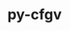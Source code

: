 ---
title: "py-cfgv"
layout: cache
categories: [package, develop-2024-08-04]
meta: {"versions": ["3.4.0"], "compilers": ["gcc@=11.1.0", "gcc@=11.4.0", "gcc@=9.4.0", "oneapi@=2024.2.0"], "oss": ["ubuntu20.04", "ubuntu22.04"], "platforms": ["linux"], "targets": ["neoverse_v1", "ppc64le", "x86_64_v3"], "stacks": ["data-vis-sdk", "e4s-neoverse_v1", "e4s-oneapi", "e4s-power", "root"], "num_specs": 6, "num_specs_by_stack": {"root": 6, "e4s-power": 1, "data-vis-sdk": 1, "e4s-neoverse_v1": 1, "e4s-oneapi": 1}}
spec_details: [{"hash": "llxpn5ac3fm55bhhkg7k45a2v2oa4ppm", "compiler": "gcc@=9.4.0", "versions": ["3.4.0"], "os": "ubuntu20.04", "platform": "linux", "target": "ppc64le", "variants": ["build_system=python_pip"], "stacks": ["root", "e4s-power"], "size": "-", "tarball": "https://binaries.spack.io/develop-2024-08-04/build_cache/linux-ubuntu20.04-ppc64le/gcc-9.4.0/py-cfgv-3.4.0/linux-ubuntu20.04-ppc64le-gcc-9.4.0-py-cfgv-3.4.0-llxpn5ac3fm55bhhkg7k45a2v2oa4ppm.spack"}, {"hash": "wnyf2c645iuuk4yj6i7kq77mzzcqhgpz", "compiler": "gcc@=11.1.0", "versions": ["3.4.0"], "os": "ubuntu20.04", "platform": "linux", "target": "x86_64_v3", "variants": ["build_system=python_pip"], "stacks": ["root", "data-vis-sdk"], "size": "-", "tarball": "https://binaries.spack.io/develop-2024-08-04/build_cache/linux-ubuntu20.04-x86_64_v3/gcc-11.1.0/py-cfgv-3.4.0/linux-ubuntu20.04-x86_64_v3-gcc-11.1.0-py-cfgv-3.4.0-wnyf2c645iuuk4yj6i7kq77mzzcqhgpz.spack"}, {"hash": "xtycrvw3s6htjmil62jtqdb7qkqcuqt2", "compiler": "gcc@=11.4.0", "versions": ["3.4.0"], "os": "ubuntu22.04", "platform": "linux", "target": "neoverse_v1", "variants": ["build_system=python_pip"], "stacks": ["e4s-neoverse_v1", "root"], "size": "-", "tarball": "https://binaries.spack.io/develop-2024-08-04/build_cache/linux-ubuntu22.04-neoverse_v1/gcc-11.4.0/py-cfgv-3.4.0/linux-ubuntu22.04-neoverse_v1-gcc-11.4.0-py-cfgv-3.4.0-xtycrvw3s6htjmil62jtqdb7qkqcuqt2.spack"}, {"hash": "qzk7grkiulw3midex6vks6xkrzxp5bao", "compiler": "gcc@=11.4.0", "versions": ["3.4.0"], "os": "ubuntu22.04", "platform": "linux", "target": "x86_64_v3", "variants": ["build_system=python_pip"], "stacks": ["root"], "size": "-", "tarball": "https://binaries.spack.io/develop-2024-08-04/build_cache/linux-ubuntu22.04-x86_64_v3/gcc-11.4.0/py-cfgv-3.4.0/linux-ubuntu22.04-x86_64_v3-gcc-11.4.0-py-cfgv-3.4.0-qzk7grkiulw3midex6vks6xkrzxp5bao.spack"}, {"hash": "klvuche6rprd2tdgd2slmmb56i4augwe", "compiler": "gcc@=11.4.0", "versions": ["3.4.0"], "os": "ubuntu22.04", "platform": "linux", "target": "x86_64_v3", "variants": ["build_system=python_pip"], "stacks": ["root"], "size": "-", "tarball": "https://binaries.spack.io/develop-2024-08-04/build_cache/linux-ubuntu22.04-x86_64_v3/gcc-11.4.0/py-cfgv-3.4.0/linux-ubuntu22.04-x86_64_v3-gcc-11.4.0-py-cfgv-3.4.0-klvuche6rprd2tdgd2slmmb56i4augwe.spack"}, {"hash": "5su57woy55bz5k26msamnp5i65gjafji", "compiler": "oneapi@=2024.2.0", "versions": ["3.4.0"], "os": "ubuntu22.04", "platform": "linux", "target": "x86_64_v3", "variants": ["build_system=python_pip"], "stacks": ["root", "e4s-oneapi"], "size": "-", "tarball": "https://binaries.spack.io/develop-2024-08-04/build_cache/linux-ubuntu22.04-x86_64_v3/oneapi-2024.2.0/py-cfgv-3.4.0/linux-ubuntu22.04-x86_64_v3-oneapi-2024.2.0-py-cfgv-3.4.0-5su57woy55bz5k26msamnp5i65gjafji.spack"}]
---